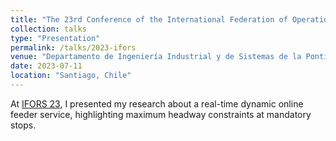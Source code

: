 ```yaml
---
title: "The 23rd Conference of the International Federation of Operational Research Societies (IFORS 2023)"
collection: talks
type: "Presentation"
permalink: /talks/2023-ifors
venue: "Departamento de Ingeniería Industrial y de Sistemas de la Pontificia Universidad Católica de Chile"
date: 2023-07-11
location: "Santiago, Chile"
---
```

At [IFORS 23](https://www.ifors.org/wp-content/uploads/2023/11/IFORS-Proceedings-2023.pdf), I presented my research about a real-time dynamic online feeder service, highlighting maximum headway constraints at mandatory stops.
